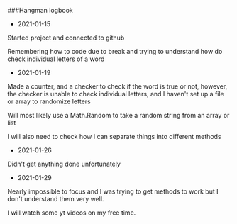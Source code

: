 ###Hangman logbook
* 2021-01-15

Started project and connected to github

Remembering how to code due to break and trying to understand 
how do check individual letters of a word

* 2021-01-19

Made a counter, and a checker to check if 
the word is true or not, however, the checker is unable to 
check individual letters, and I haven't set up a file or array
to randomize letters

Will most likely use a Math.Random to take a random string
from an array or list

I will also need to check how I can separate things into
different methods

* 2021-01-26

Didn't get anything done unfortunately

* 2021-01-29

Nearly impossible to focus and I was trying to get methods to work
but I don't understand them very well.

I will watch some yt videos on my free time.
